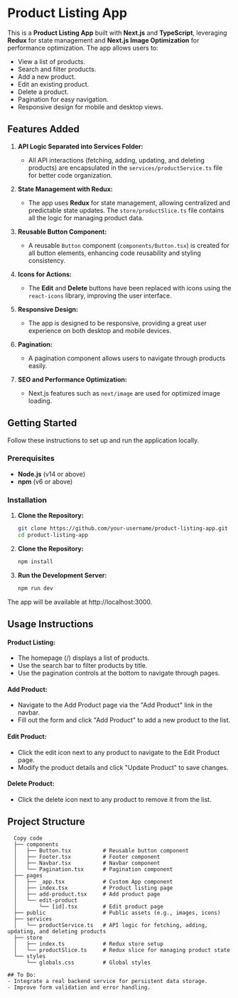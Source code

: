 # Product Listing App

This is a **Product Listing App** built with **Next.js** and **TypeScript**, leveraging **Redux** for state management and **Next.js Image Optimization** for performance optimization. The app allows users to:

- View a list of products.
- Search and filter products.
- Add a new product.
- Edit an existing product.
- Delete a product.
- Pagination for easy navigation.
- Responsive design for mobile and desktop views.

## **Features Added**

1. **API Logic Separated into Services Folder:**
   - All API interactions (fetching, adding, updating, and deleting products) are encapsulated in the `services/productService.ts` file for better code organization.

2. **State Management with Redux:**
   - The app uses **Redux** for state management, allowing centralized and predictable state updates. The `store/productSlice.ts` file contains all the logic for managing product data.

3. **Reusable Button Component:**
   - A reusable `Button` component (`components/Button.tsx`) is created for all button elements, enhancing code reusability and styling consistency.

4. **Icons for Actions:**
   - The **Edit** and **Delete** buttons have been replaced with icons using the `react-icons` library, improving the user interface.

5. **Responsive Design:**
   - The app is designed to be responsive, providing a great user experience on both desktop and mobile devices.

6. **Pagination:**
   - A pagination component allows users to navigate through products easily.

7. **SEO and Performance Optimization:**
   - Next.js features such as `next/image` are used for optimized image loading.

## **Getting Started**

Follow these instructions to set up and run the application locally.

### **Prerequisites**

- **Node.js** (v14 or above)
- **npm** (v6 or above)

### **Installation**

1. **Clone the Repository:**

   ```bash
   git clone https://github.com/your-username/product-listing-app.git
   cd product-listing-app

2. **Clone the Repository:**

   ```bash
   npm install

3. **Run the Development Server:**
   ```bash
   npm run dev

The app will be available at http://localhost:3000.

## **Usage Instructions**
#### Product Listing:
- The homepage (/) displays a list of products.
- Use the search bar to filter products by title.
- Use the pagination controls at the bottom to navigate through pages.
#### Add Product:
- Navigate to the Add Product page via the "Add Product" link in the navbar.
- Fill out the form and click "Add Product" to add a new product to the list.
#### Edit Product:
- Click the edit icon next to any product to navigate to the Edit Product page.
- Modify the product details and click "Update Product" to save changes.
#### Delete Product:
- Click the delete icon next to any product to remove it from the list.

## Project Structure
```plaintext
  Copy code
  ├── components
  │   ├── Button.tsx          # Reusable button component
  │   ├── Footer.tsx          # Footer component
  │   ├── Navbar.tsx          # Navbar component
  │   └── Pagination.tsx      # Pagination component
  ├── pages
  │   ├── _app.tsx            # Custom App component
  │   ├── index.tsx           # Product listing page
  │   ├── add-product.tsx     # Add product page
  │   └── edit-product
  │       └── [id].tsx        # Edit product page
  ├── public                  # Public assets (e.g., images, icons)
  ├── services
  │   └── productService.ts   # API logic for fetching, adding, updating, and deleting products
  ├── store
  │   ├── index.ts            # Redux store setup
  │   └── productSlice.ts     # Redux slice for managing product state
  └── styles
      └── globals.css         # Global styles

## To Do:
- Integrate a real backend service for persistent data storage.
- Improve form validation and error handling.
